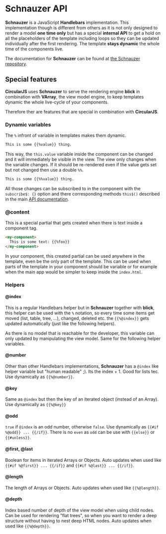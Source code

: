 # Schnauzer API

**Schnauzer** is a JavaScript **Handlebars** implementation. This implementation though is different from others as it is not only designed to render a model **one time only** but has a special **internal API** to get a hold on all the placeholders of the template including loops so they can be updated individually after the first rendering. The template **stays dynamic** the whole time of the components live.

The documentation for **Schnauzer** can be found at [the Schnauzer repository](https://github.com/PitPik/Schnauzer).

## Special features

**CircularJS** uses **Schnauzer** to serve the rendering engine **blick** in combination with **VArray**, the view model engine, to keep templates dynamic the whole live-cycle of your components.

Therefore ther are features that are special in combination with **CircularJS**.

### Dynamic variables

The `%` infront of variable in templates makes them dynamic.

```HTML
This is some {{%value}} thing.
```

This way, the `this.value` variable inside the component can be changed and it will immediately be visible in the view.
The view only changes when the variable changes. If it should be re-rendered even if the value gets set but not changed then use a double `%%`.

```HTML
This is some {{%%value}} thing.
```

All those changes can be subscribed to in the component with the `subscribe$: {}` option and there corresponding methods `this$()` described in the main [API documentation](API.md).

### @content

This is a special partial that gets created when there is text inside a component tag.

```HTML
<my-component>
  This is some text: {{%foo}}
</my-component>
```

In your component, this created partial can be used anywhere in the template, even be the only part of the template. This can be used when parts of the template in your component should be variable or for example when the main app would be simpler to keep inside the `index.html`.

### Helpers

#### @index

This is a regular Handlebars helper but in **Schnauzer** together with **blick**, this helper can be used with the `%` notation, so every time some items get moved (list, table, tree, ...), changed, deleted etc. the `{{%@index}}` gets updated automatically (just like the following helpers).

As there is no model that is reachable for the developer, this variable can only updated by manipulating the view model. Same for the following helper variables.

#### @number

Other than other Handlebars implementations, **Schnauzer** has a `@index` like helper variable but "human readable" ;). Its the index + 1. Good for lists tec.
Use dynamically as `{{%@number}}`.

#### @key

Same as `@index` but then the key of an iterated object (instead of an Array). Use dynamically as `{{%@key}}`

#### @odd

`true` if `@index` is an odd number, otherwise `false`. Use dynamically as `{{#if %@odd}} ... {{/if}}`. There is no `even` as `odd` can be use with `{{else}}` or `{{#unless}}`.

#### @first, @last

Boolean for items in iterated Arrays or Objects. Auto updates when used like `{{#if %@first}} ... {{/if}}` and `{{#if %@last}} ... {{/if}}`.

#### @length

The length of Arrays or Objects. Auto updates when used like `{{%@length}}`.

#### @depth

Index based number of depth of the view model when using child nodes. Can be used for rendering "flat trees", so when you want to render a deep structure without having to nest deep HTML nodes. Auto updates when used like `{{%@depth}}`.

